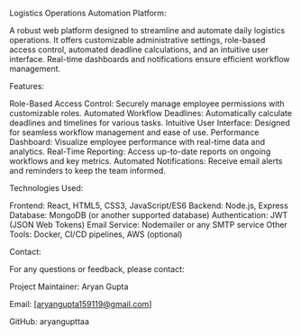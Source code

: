 Logistics Operations Automation Platform:

A robust web platform designed to streamline and automate daily logistics operations. It offers customizable administrative settings, role-based access control, automated deadline calculations, and an intuitive user interface. Real-time dashboards and notifications ensure efficient workflow management.

Features:

Role-Based Access Control: Securely manage employee permissions with customizable roles.
Automated Workflow Deadlines: Automatically calculate deadlines and timelines for various tasks.
Intuitive User Interface: Designed for seamless workflow management and ease of use.
Performance Dashboard: Visualize employee performance with real-time data and analytics.
Real-Time Reporting: Access up-to-date reports on ongoing workflows and key metrics.
Automated Notifications: Receive email alerts and reminders to keep the team informed.




Technologies Used:

Frontend: React, HTML5, CSS3, JavaScript/ES6
Backend: Node.js, Express
Database: MongoDB (or another supported database)
Authentication: JWT (JSON Web Tokens)
Email Service: Nodemailer or any SMTP service
Other Tools: Docker, CI/CD pipelines, AWS (optional)

Contact:

For any questions or feedback, please contact:

Project Maintainer: Aryan Gupta

Email: [aryangupta159119@gmail.com]

GitHub: aryangupttaa
